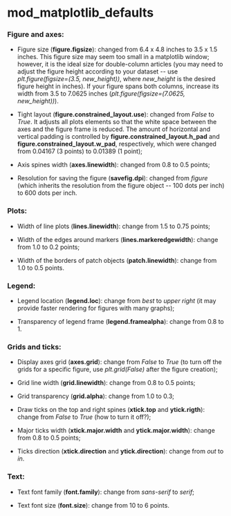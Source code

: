 # mod_matplotlib_defaults

### Figure and axes:

* Figure size (**figure.figsize**): changed from 6.4 x 4.8 inches to 3.5 x 1.5 inches. This figure size may seem too small in a matplotlib window; however, it is the ideal size for double-column articles (you may need to adjust the figure height according to your dataset -- use *plt.figure(figsize=(3.5, new_height))*, where *new_height* is the desired figure height in inches). If your figure spans both columns, increase its width from 3.5 to 7.0625 inches (*plt.figure(figsize=(7.0625, new_height))*).

* Tight layout (**figure.constrained_layout.use**): changed from *False* to *True*. It adjusts all plots elements so that the white space between the axes and the figure frame is reduced. The amount of horizontal and vertical padding is controlled by **figure.constrained_layout.h_pad** and **figure.constrained_layout.w_pad**, respectively, which were changed from 0.04167 (3 points) to 0.01389 (1 point);

* Axis spines width (**axes.linewidth**): changed from 0.8 to 0.5 points;

* Resolution for saving the figure (**savefig.dpi**): changed from *figure* (which inherits the resolution from the figure object -- 100 dots per inch) to 600 dots per inch.

### Plots:

* Width of line plots (**lines.linewidth**): change from 1.5 to 0.75 points;

* Width of the edges around markers (**lines.markeredgewidth**): change from 1.0 to 0.2 points;

* Width of the borders of patch objects (**patch.linewidth**): change from 1.0 to 0.5 points.

### Legend: 

* Legend location (**legend.loc**): change from *best* to *upper right* (it may provide faster rendering for figures with many graphs);

* Transparency of legend frame (**legend.framealpha**): change from 0.8 to 1.

### Grids and ticks:

* Display axes grid (**axes.grid**): change from *False* to *True* (to turn off the grids for a specific figure, use *plt.grid(False)* after the figure creation);

* Grid line width (**grid.linewidth**): change from 0.8 to 0.5 points;

* Grid transparency (**grid.alpha**): change from 1.0 to 0.3;

* Draw ticks on the top and right spines (**xtick.top** and **ytick.rigth**): change from *False* to *True* (how to turn it off?);

* Major ticks width (**xtick.major.width** and **ytick.major.width**): change from 0.8 to 0.5 points;

* Ticks direction (**xtick.direction** and **ytick.direction**): change from *out* to *in*.

### Text:

* Text font family (**font.family**): change from *sans-serif* to *serif*;

* Text font size (**font.size**): change from 10 to 6 points.
